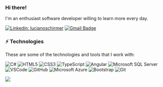 ### Hi there! 
I'm an enthusiast software developer willing to learn more every day.


[![Linkedin: lucianoschirmer](https://img.shields.io/badge/-Linkedin-blue?style=flat-square&logo=Linkedin&logoColor=white&link=https://www.linkedin.com/in/lucianoschirmer/)](https://www.linkedin.com/in/lucianoschirmer/)
[![Gmail Badge](https://img.shields.io/badge/-Gmail-c14438?style=flat-square&logo=Gmail&logoColor=white&link=mailto:lucianoschirmerbrasil@gmail.com
)](mailto:lucianoschirmerbrasil@gmail.com
)



### ⚡ Technologies

These are some of the technologies and tools that I work with:

![C#](https://img.shields.io/badge/-CSharp-007396?style=flat-square&logo=#)
![HTML5](https://img.shields.io/badge/-HTML5-E34F26?style=flat-square&logo=html5&logoColor=white)
![CSS3](https://img.shields.io/badge/-CSS3-1572B6?style=flat-square&logo=css3)
![TypeScript](https://img.shields.io/badge/-TypeScript-007ACC?style=flat-square&logo=typescript)
![Angular](https://img.shields.io/badge/-Angular-DD0031?style=flat-square&logo=angular)
![Microsoft SQL Server](https://img.shields.io/badge/-SQL%20Server-CC2927?style=flat-square&logo=microsoft-sql-server&logoColor=white)
![VSCode](https://img.shields.io/badge/-VSCode-007ACC?style=flat-square&logo=visual-studio-code&logoColor=white)
![GitHub](https://img.shields.io/badge/-GitHub-181717?style=flat-square&logo=github)
![Microsoft Azure](https://img.shields.io/badge/Microsoft%20Azure-0089D6?style=flat-square&logo=microsoft-azure&logoColor=white)
![Bootstrap](https://img.shields.io/badge/-Bootstrap-563D7C?style=flat-square&logo=bootstrap)
![Git](https://img.shields.io/badge/-Git-black?style=flat-square&logo=git)

<a href="https://github.com/iampawan">
  <img align="center" src="https://github-readme-stats.vercel.app/api/top-langs/?username=lucianoschirmer&theme=light&hide_langs_below=1" />
</a>

